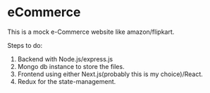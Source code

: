 # eCommerce
This is a mock e-Commerce website like amazon/flipkart. 

Steps to do: 
1. Backend with Node.js/express.js
2. Mongo db instance to store the files. 
3. Frontend using either Next.js(probably this is my choice)/React. 
4. Redux for the state-management. 